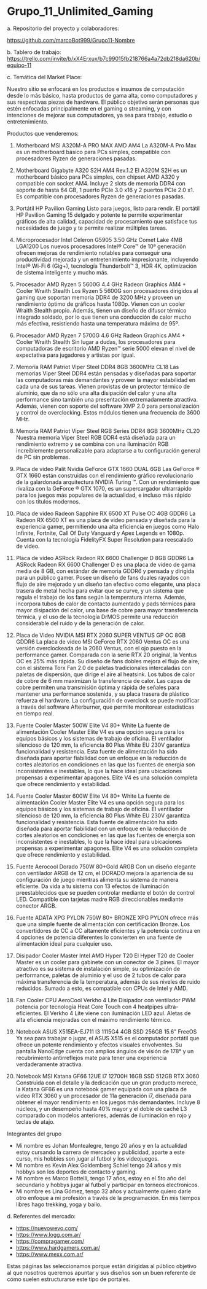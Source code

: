 # Grupo_11_Unlimited_Gaming

a. Repositorio del proyecto y colaboradores:

 https://github.com/marcoBot999/Grupo11-Nombre

b. Tablero de trabajo:
https://trello.com/invite/b/xX4Erxux/b7c99015fb218766a4a72db218da620b/equipo-11

c. Temática del Market Place: 

Nuestro sitio se enfocará en los productos e insumos de computación desde lo más básico, hasta productos de gama alta, como computadores y sus respectivas piezas de hardware. El público objetivo serán personas que estén enfocadas principalmente en el gaming o streaming, y con intenciones de mejorar sus computadores, ya sea para trabajo, estudio o entretenimiento.

Productos que venderemos:

1. Motherboard MSI A320M-A PRO MAX AMD AM4 La A320M-A Pro Max es un motherboard básico para PCs simples, compatible con procesadores Ryzen de generaciones pasadas.
2. Motherboard Gigabyte A320 S2H AM4 Rev.1.2 El A320M S2H es un motherboard básico para PCs simples, con chipset AMD A320 y compatible con socket AM4. Incluye 2 slots de memoria DDR4 con soporte de hasta 64 GB, 1 puerto PCIe 3.0 x16 y 2 puertos PCIe 2.0 x1. Es compatible con procesadores Ryzen de generaciones pasadas.

3. Portátil HP Pavilion Gaming Listo para juegos, listo para rendir. El portátil HP Pavilion Gaming 15 delgado y potente te permite experimentar gráficos de alta calidad, capacidad de procesamiento que satisface tus necesidades de juego y te permite realizar múltiples tareas. 

4. Microprocesador Intel Celeron G5905 3.50 GHz Comet Lake 4MB LGA1200 Los nuevos procesadores Intel® Core™ de 10ª generación ofrecen mejoras de rendimiento notables para conseguir una productividad mejorada y un entretenimiento impresionante, incluyendo Intel® Wi-Fi 6 (Gig+), tecnología Thunderbolt™ 3, HDR 4K, optimización de sistema inteligente y mucho más.

5. Procesador AMD Ryzen 5 5600G 4.4 GHz Radeon Graphics AM4 + Cooler Wraith Stealth Los Ryzen 5 5600G son procesadores dirigidos al gaming que soportan memoria DDR4 de 3200 MHz y proveen un rendimiento óptimo de gráficos hasta 1080p. Vienen con un cooler Wraith Stealth propio. Además, tienen un diseño de difusor térmico integrado soldado, por lo que tienen una conducción de calor mucho más efectiva, resistiendo hasta una temperatura máxima de 95º.

6. Procesador AMD Ryzen 7 5700G 4.6 GHz Radeon Graphics AM4 + Cooler Wraith Stealth Sin lugar a dudas, los procesadores para computadoras de escritorio AMD Ryzen™ serie 5000 elevan el nivel de expectativa para jugadores y artistas por igual.

7. Memoria RAM Patriot Viper Steel DDR4 8GB 3600MHz CL18 Las memorias Viper Steel DDR4 están pensadas y diseñadas para soportar las computadoras más demandantes y proveer la mayor estabilidad en cada una de sus tareas. Vienen provistas de un protector térmico de aluminio, que da no sólo una alta disipación del calor y una alta performance sino también una presentación extremadamente atractiva. Además, vienen con soporte del software XMP 2.0 para personalización y control de overclocking. Estos módulos tienen una frecuencia de 3600 MHz.

8. Memoria RAM Patriot Viper Steel RGB Series DDR4 8GB 3600MHz CL20 Nuestra memoria Viper Steel RGB DDR4 está diseñada para un rendimiento extremo y se combina con una iluminación RGB increíblemente personalizable para adaptarse a tu configuración general de PC sin problemas.

9. Placa de video Palit Nvidia GeForce GTX 1660 DUAL 6GB Las GeForce ® GTX 1660 están construidas con el rendimiento gráfico revolucionario de la galardonada arquitectura NVIDIA Turing ™. Con un rendimiento que rivaliza con la GeForce ® GTX 1070, es un supercargador ultrarrápido para los juegos más populares de la actualidad, e incluso más rápido con los títulos modernos.

10. Placa de video Radeon Sapphire RX 6500 XT Pulse OC 4GB GDDR6 La Radeon RX 6500 XT es una placa de video pensada y diseñada para la experiencia gamer, permitiendo una alta eficiencia en juegos como Halo Infinite, Fortnite, Call Of Duty Vanguard y Apex Legends en 1080p. Cuenta con la tecnología FidelityFX Super Resolution para reescalado de video.

11. Placa de video ASRock Radeon RX 6600 Challenger D 8GB GDDR6 La ASRock Radeon RX 6600 Challenger D es una placa de video de gama media de 8 GB, con estándar de memoria GDDR6 y pensada y dirigida para un público gamer. Posee un diseño de fans duales rayados con flujo de aire mejorado y un diseño tan efectivo como elegante, una placa trasera de metal hecha para evitar que se curve, y un sistema que regula el trabajo de los fans según la temperatura interna. Además, incorpora tubos de calor de contacto aumentado y pads térmicos para mayor disipación del calor, una base de cobre para mayor transferencia térmica, y el uso de la tecnología DrMOS permite una reducción considerable del ruido y de la generación de calor.

12. Placa de Video NVIDIA MSI RTX 2060 SUPER VENTUS GP OC 8GB GDDR6 La placa de video MSI GeForce RTX 2060 Ventus OC es una versión overclockeada de la 2060 Ventus, con el ojo puesto en la performance gamer. Comparada con la serie RTX 20 original, la Ventus OC es 25% más rápida. Su diseño de fans dobles mejora el flujo de aire, con el sistema Torx Fan 2.0 de paletas tradicionales intercaladas con paletas de dispersión, que dirige el aire al heatsink. Los tubos de calor de cobre de 6 mm maximizan la transferencia de calor. Las capas de cobre permiten una transmisión óptima y rápida de señales para mantener una performance sostenida, y su placa trasera de plástico refuerza el hardware. La configuración de overclock se puede modificar a través del software Afterburner, que permite monitorear estadísticas en tiempo real.

13. Fuente Cooler Master 500W Elite V4 80+ White La fuente de alimentación Cooler Master Elite V4 es una opción segura para los equipos básicos y los sistemas de trabajo de oficina. El ventilador silencioso de 120 mm, la eficiencia 80 Plus White EU 230V garantiza funcionalidad y resistencia. Esta fuente de alimentación ha sido diseñada para aportar fiabilidad con un enfoque en la reducción de cortes aleatorios en condiciones en las que las fuentes de energía son inconsistentes e inestables, lo que la hace ideal para ubicaciones propensas a experimentar apagones. Elite V4 es una solución completa que ofrece rendimiento y estabilidad.

14. Fuente Cooler Master 600W Elite V4 80+ White La fuente de alimentación Cooler Master Elite V4 es una opción segura para los equipos básicos y los sistemas de trabajo de oficina. El ventilador silencioso de 120 mm, la eficiencia 80 Plus White EU 230V garantiza funcionalidad y resistencia. Esta fuente de alimentación ha sido diseñada para aportar fiabilidad con un enfoque en la reducción de cortes aleatorios en condiciones en las que las fuentes de energía son inconsistentes e inestables, lo que la hace ideal para ubicaciones propensas a experimentar apagones. Elite V4 es una solución completa que ofrece rendimiento y estabilidad.

15. Fuente Aerocool Dorado 750W 80+Gold ARGB Con un diseño elegante con ventilador ARGB de 12 cm, el DORADO mejora la apariencia de su configuración de juego mientras alimenta su sistema de manera eficiente. Da vida a tu sistema con 13 efectos de iluminación preestablecidos que se pueden controlar mediante el botón de control LED. Compatible con tarjetas madre RGB direccionables mediante conector ARGB.

16. Fuente ADATA XPG PYLON 750W 80+ BRONZE XPG PYLON ofrece más que una simple fuente de alimentación con certificación Bronze. Los convertidores de CC a CC altamente eficientes y la potencia continua en 4 opciones de potencia diferentes lo convierten en una fuente de alimentación ideal para cualquier uso.

17. Disipador Cooler Master Intel AMD Hyper T20 El Hyper T20 de Cooler Master es un cooler para gabinete con un conector de 3 pines. El mayor atractivo es su sistema de instalación simple, su optimización de performance, paletas de aluminio y el uso de 2 tubos de calor para máxima transferencia de la temperatura, además de sus niveles de ruido reducidos. Sumado a esto, es compatible con CPUs de Intel y AMD.

18. Fan Cooler CPU AeroCool Verkho 4 Lite Disipador con ventilador PWM potencia por tecnología Heat Core Touch con 4 heatpipes ultra-eficientes. El Verkho 4 Lite viene con iluminación LED azul. Aletas de alta eficiencia mejoradas con el máximo rendimiento térmico.

19. Notebook ASUS X515EA-EJ711 I3 1115G4 4GB SSD 256GB 15.6" FreeOS Ya sea para trabajar o jugar, el ASUS X515 es el computador portátil que ofrece un potente rendimiento y efectos visuales envolventes. Su pantalla NanoEdge cuenta con amplios ángulos de visión de 178° y un recubrimiento antirreflejos mate para tener una experiencia verdaderamente atractiva. 

20. Notebook MSI Katana GF66 12UE I7 12700H 16GB SSD 512GB RTX 3060 Construida con el detalle y la dedicación que un gran producto merece, la Katana GF66 es una notebook gamer equipada con una placa de video RTX 3060 y un procesador de 11a generación i7, diseñada para obtener el mayor rendimiento en los juegos más demandantes. Incluye 8 núcleos, y un desempeño hasta 40% mayor y el doble de caché L3 comparado con modelos anteriores, además de iluminación en rojo y teclas de atajo.

Integrantes del grupo

-  Mi nombre es Johan Montealegre, tengo 20 años y en la actualidad estoy cursando la carrera de mercadeo y publicidad, aparte a este curso, mis hobbies son jugar al futbol y los videojuegos.
-  Mi nombre es Kevin Alex Goldemberg Schiel tengo 24 años y mis hobbys son los deportes de contacto y gaming.
-  Mi nombre es Marco Bottelli, tengo 17 años, estoy en el 5to año del secundario y hobbys jugar al futbol y participar en torneos electronicos.
-  Mi nombre es Lina Gómez, tengo 32 años y actualmente quiero darle otro enfoque a mi profesión a través de la programación. En mis tiempos libres hago trekking, yoga y bailo.

d. Referentes del mercado: 

- https://nuevowevo.com/ 
- https://www.logg.com.ar/ 
- https://compragamer.com/ 
- https://www.hardgamers.com.ar/ 
- https://www.mexx.com.ar/

Estas páginas las seleccionamos porque están dirigidas al público objetivo al que nosotros queremos apuntar y sus diseños son un buen referente de cómo suelen estructurarse este tipo de portales.
